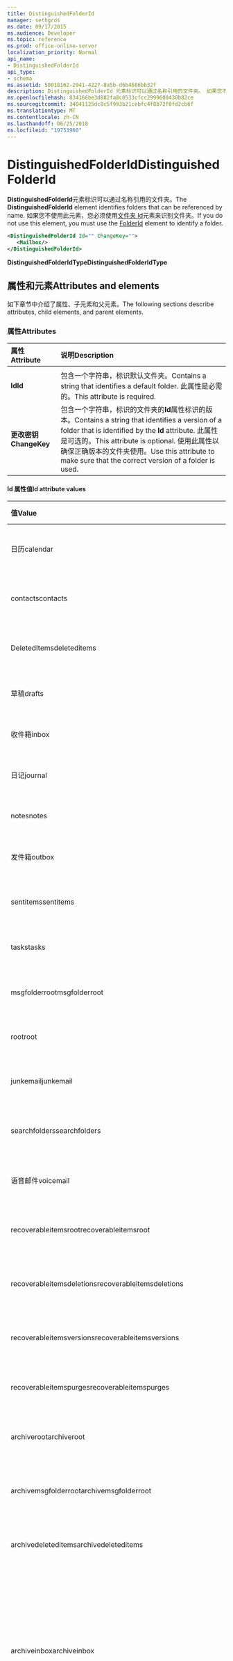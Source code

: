 ```yaml
---
title: DistinguishedFolderId
manager: sethgros
ms.date: 09/17/2015
ms.audience: Developer
ms.topic: reference
ms.prod: office-online-server
localization_priority: Normal
api_name:
- DistinguishedFolderId
api_type:
- schema
ms.assetid: 50018162-2941-4227-8a5b-d6b4686bb32f
description: DistinguishedFolderId 元素标识可以通过名称引用的文件夹。 如果您不使用此元素，您必须使用文件夹 Id 元素来识别文件夹。
ms.openlocfilehash: 834166be3d882fa8c0533cfcc2999600430b82ce
ms.sourcegitcommit: 34041125dc8c5f993b21cebfc4f8b72f0fd2cb6f
ms.translationtype: MT
ms.contentlocale: zh-CN
ms.lasthandoff: 06/25/2018
ms.locfileid: "19753960"
---
```

# <a name="distinguishedfolderid"></a><span data-ttu-id="836b0-104">DistinguishedFolderId</span><span class="sxs-lookup"><span data-stu-id="836b0-104">DistinguishedFolderId</span></span>

<span data-ttu-id="836b0-105">**DistinguishedFolderId**元素标识可以通过名称引用的文件夹。</span><span class="sxs-lookup"><span data-stu-id="836b0-105">The **DistinguishedFolderId** element identifies folders that can be referenced by name.</span></span> <span data-ttu-id="836b0-106">如果您不使用此元素，您必须使用[文件夹 Id](folderid.md)元素来识别文件夹。</span><span class="sxs-lookup"><span data-stu-id="836b0-106">If you do not use this element, you must use the [FolderId](folderid.md) element to identify a folder.</span></span> 
  
```XML
<DistinguishedFolderId Id="" ChangeKey="">
   <Mailbox/>
</DistinguishedFolderId>
```

 <span data-ttu-id="836b0-107">**DistinguishedFolderIdType**</span><span class="sxs-lookup"><span data-stu-id="836b0-107">**DistinguishedFolderIdType**</span></span>
## <a name="attributes-and-elements"></a><span data-ttu-id="836b0-108">属性和元素</span><span class="sxs-lookup"><span data-stu-id="836b0-108">Attributes and elements</span></span>

<span data-ttu-id="836b0-109">如下章节中介绍了属性、子元素和父元素。</span><span class="sxs-lookup"><span data-stu-id="836b0-109">The following sections describe attributes, child elements, and parent elements.</span></span>
  
### <a name="attributes"></a><span data-ttu-id="836b0-110">属性</span><span class="sxs-lookup"><span data-stu-id="836b0-110">Attributes</span></span>

|<span data-ttu-id="836b0-111">**属性**</span><span class="sxs-lookup"><span data-stu-id="836b0-111">**Attribute**</span></span>|<span data-ttu-id="836b0-112">**说明**</span><span class="sxs-lookup"><span data-stu-id="836b0-112">**Description**</span></span>|
|:-----|:-----|
|<span data-ttu-id="836b0-113">
  **Id**</span><span class="sxs-lookup"><span data-stu-id="836b0-113">**Id**</span></span> <br/> |<span data-ttu-id="836b0-114">包含一个字符串，标识默认文件夹。</span><span class="sxs-lookup"><span data-stu-id="836b0-114">Contains a string that identifies a default folder.</span></span> <span data-ttu-id="836b0-115">此属性是必需的。</span><span class="sxs-lookup"><span data-stu-id="836b0-115">This attribute is required.</span></span>  <br/> |
|<span data-ttu-id="836b0-116">**更改密钥**</span><span class="sxs-lookup"><span data-stu-id="836b0-116">**ChangeKey**</span></span> <br/> |<span data-ttu-id="836b0-117">包含一个字符串，标识的文件夹的**Id**属性标识的版本。</span><span class="sxs-lookup"><span data-stu-id="836b0-117">Contains a string that identifies a version of a folder that is identified by the **Id** attribute.</span></span> <span data-ttu-id="836b0-118">此属性是可选的。</span><span class="sxs-lookup"><span data-stu-id="836b0-118">This attribute is optional.</span></span> <span data-ttu-id="836b0-119">使用此属性以确保正确版本的文件夹使用。</span><span class="sxs-lookup"><span data-stu-id="836b0-119">Use this attribute to make sure that the correct version of a folder is used.</span></span>  <br/> |
   
#### <a name="id-attribute-values"></a><span data-ttu-id="836b0-120">Id 属性值</span><span class="sxs-lookup"><span data-stu-id="836b0-120">Id attribute values</span></span>

|<span data-ttu-id="836b0-121">**值**</span><span class="sxs-lookup"><span data-stu-id="836b0-121">**Value**</span></span>|<span data-ttu-id="836b0-122">**说明**</span><span class="sxs-lookup"><span data-stu-id="836b0-122">**Description**</span></span>|
|:-----|:-----|
|<span data-ttu-id="836b0-123">日历</span><span class="sxs-lookup"><span data-stu-id="836b0-123">calendar</span></span>  <br/> |<span data-ttu-id="836b0-124">代表日历文件夹。</span><span class="sxs-lookup"><span data-stu-id="836b0-124">Represents the Calendar folder.</span></span>  <br/> |
|<span data-ttu-id="836b0-125">contacts</span><span class="sxs-lookup"><span data-stu-id="836b0-125">contacts</span></span>  <br/> |<span data-ttu-id="836b0-126">代表联系人文件夹。</span><span class="sxs-lookup"><span data-stu-id="836b0-126">Represents the Contacts folder.</span></span>  <br/> |
|<span data-ttu-id="836b0-127">DeletedItems</span><span class="sxs-lookup"><span data-stu-id="836b0-127">deleteditems</span></span>  <br/> |<span data-ttu-id="836b0-128">代表已删除邮件文件夹。</span><span class="sxs-lookup"><span data-stu-id="836b0-128">Represents the Deleted Items folder.</span></span>  <br/> |
|<span data-ttu-id="836b0-129">草稿</span><span class="sxs-lookup"><span data-stu-id="836b0-129">drafts</span></span>  <br/> |<span data-ttu-id="836b0-130">代表草稿文件夹。</span><span class="sxs-lookup"><span data-stu-id="836b0-130">Represents the Drafts folder.</span></span>  <br/> |
|<span data-ttu-id="836b0-131">收件箱</span><span class="sxs-lookup"><span data-stu-id="836b0-131">inbox</span></span>  <br/> |<span data-ttu-id="836b0-132">代表收件箱文件夹。</span><span class="sxs-lookup"><span data-stu-id="836b0-132">Represents the Inbox folder.</span></span>  <br/> |
|<span data-ttu-id="836b0-133">日记</span><span class="sxs-lookup"><span data-stu-id="836b0-133">journal</span></span>  <br/> |<span data-ttu-id="836b0-134">代表日记文件夹。</span><span class="sxs-lookup"><span data-stu-id="836b0-134">Represents the Journal folder.</span></span>  <br/> |
|<span data-ttu-id="836b0-135">notes</span><span class="sxs-lookup"><span data-stu-id="836b0-135">notes</span></span>  <br/> |<span data-ttu-id="836b0-136">代表便笺文件夹。</span><span class="sxs-lookup"><span data-stu-id="836b0-136">Represents the Notes folder.</span></span>  <br/> |
|<span data-ttu-id="836b0-137">发件箱</span><span class="sxs-lookup"><span data-stu-id="836b0-137">outbox</span></span>  <br/> |<span data-ttu-id="836b0-138">代表发件箱文件夹。</span><span class="sxs-lookup"><span data-stu-id="836b0-138">Represents the Outbox folder.</span></span>  <br/> |
|<span data-ttu-id="836b0-139">sentitems</span><span class="sxs-lookup"><span data-stu-id="836b0-139">sentitems</span></span>  <br/> |<span data-ttu-id="836b0-140">代表已发送邮件文件夹。</span><span class="sxs-lookup"><span data-stu-id="836b0-140">Represents the Sent Items folder.</span></span>  <br/> |
|<span data-ttu-id="836b0-141">tasks</span><span class="sxs-lookup"><span data-stu-id="836b0-141">tasks</span></span>  <br/> |<span data-ttu-id="836b0-142">代表任务文件夹。</span><span class="sxs-lookup"><span data-stu-id="836b0-142">Represents the Tasks folder.</span></span>  <br/> |
|<span data-ttu-id="836b0-143">msgfolderroot</span><span class="sxs-lookup"><span data-stu-id="836b0-143">msgfolderroot</span></span>  <br/> |<span data-ttu-id="836b0-144">代表邮件文件夹根目录。</span><span class="sxs-lookup"><span data-stu-id="836b0-144">Represents the message folder root.</span></span>  <br/> |
|<span data-ttu-id="836b0-145">root</span><span class="sxs-lookup"><span data-stu-id="836b0-145">root</span></span>  <br/> |<span data-ttu-id="836b0-146">表示邮箱的根。</span><span class="sxs-lookup"><span data-stu-id="836b0-146">Represents the root of the mailbox.</span></span>  <br/> |
|<span data-ttu-id="836b0-147">junkemail</span><span class="sxs-lookup"><span data-stu-id="836b0-147">junkemail</span></span>  <br/> |<span data-ttu-id="836b0-148">代表垃圾邮件文件夹。</span><span class="sxs-lookup"><span data-stu-id="836b0-148">Represents the Junk Email folder.</span></span>  <br/> |
|<span data-ttu-id="836b0-149">searchfolders</span><span class="sxs-lookup"><span data-stu-id="836b0-149">searchfolders</span></span>  <br/> |<span data-ttu-id="836b0-150">代表搜索文件夹文件夹。</span><span class="sxs-lookup"><span data-stu-id="836b0-150">Represents the Search Folders folder.</span></span>  <br/> |
|<span data-ttu-id="836b0-151">语音邮件</span><span class="sxs-lookup"><span data-stu-id="836b0-151">voicemail</span></span>  <br/> |<span data-ttu-id="836b0-152">代表语音邮件文件夹。</span><span class="sxs-lookup"><span data-stu-id="836b0-152">Represents the Voice Mail folder.</span></span>  <br/> |
|<span data-ttu-id="836b0-153">recoverableitemsroot</span><span class="sxs-lookup"><span data-stu-id="836b0-153">recoverableitemsroot</span></span>  <br/> |<span data-ttu-id="836b0-154">代表转储程序根文件夹。</span><span class="sxs-lookup"><span data-stu-id="836b0-154">Represents the dumpster root folder.</span></span>  <br/> |
|<span data-ttu-id="836b0-155">recoverableitemsdeletions</span><span class="sxs-lookup"><span data-stu-id="836b0-155">recoverableitemsdeletions</span></span>  <br/> |<span data-ttu-id="836b0-156">代表转储程序删除文件夹。</span><span class="sxs-lookup"><span data-stu-id="836b0-156">Represents the dumpster deletions folder.</span></span>  <br/> |
|<span data-ttu-id="836b0-157">recoverableitemsversions</span><span class="sxs-lookup"><span data-stu-id="836b0-157">recoverableitemsversions</span></span>  <br/> |<span data-ttu-id="836b0-158">代表转储程序版本文件夹。</span><span class="sxs-lookup"><span data-stu-id="836b0-158">Represents the dumpster versions folder.</span></span>  <br/> |
|<span data-ttu-id="836b0-159">recoverableitemspurges</span><span class="sxs-lookup"><span data-stu-id="836b0-159">recoverableitemspurges</span></span>  <br/> |<span data-ttu-id="836b0-160">代表转储程序清除文件夹。</span><span class="sxs-lookup"><span data-stu-id="836b0-160">Represents the dumpster purges folder.</span></span>  <br/> |
|<span data-ttu-id="836b0-161">archiveroot</span><span class="sxs-lookup"><span data-stu-id="836b0-161">archiveroot</span></span>  <br/> |<span data-ttu-id="836b0-162">代表根存档文件夹。</span><span class="sxs-lookup"><span data-stu-id="836b0-162">Represents the root archive folder.</span></span>  <br/> |
|<span data-ttu-id="836b0-163">archivemsgfolderroot</span><span class="sxs-lookup"><span data-stu-id="836b0-163">archivemsgfolderroot</span></span>  <br/> |<span data-ttu-id="836b0-164">代表根存档邮件文件夹。</span><span class="sxs-lookup"><span data-stu-id="836b0-164">Represents the root archive message folder.</span></span>  <br/> |
|<span data-ttu-id="836b0-165">archivedeleteditems</span><span class="sxs-lookup"><span data-stu-id="836b0-165">archivedeleteditems</span></span>  <br/> |<span data-ttu-id="836b0-166">代表存档已删除邮件文件夹。</span><span class="sxs-lookup"><span data-stu-id="836b0-166">Represents the archive deleted items folder.</span></span>  <br/> |
|<span data-ttu-id="836b0-167">archiveinbox</span><span class="sxs-lookup"><span data-stu-id="836b0-167">archiveinbox</span></span>  <br/> |<span data-ttu-id="836b0-168">代表存档收件箱文件夹。</span><span class="sxs-lookup"><span data-stu-id="836b0-168">Represents the archive Inbox folder.</span></span> <span data-ttu-id="836b0-169">内部版本号 15.00.0913.09 开头的 Exchange 版本包括此值。</span><span class="sxs-lookup"><span data-stu-id="836b0-169">Versions of Exchange starting with build number 15.00.0913.09 include this value.</span></span>  <br/> |
|<span data-ttu-id="836b0-170">archiverecoverableitemsroot</span><span class="sxs-lookup"><span data-stu-id="836b0-170">archiverecoverableitemsroot</span></span>  <br/> |<span data-ttu-id="836b0-171">代表存档可恢复的项目根文件夹。</span><span class="sxs-lookup"><span data-stu-id="836b0-171">Represents the archive recoverable items root folder.</span></span>  <br/> |
|<span data-ttu-id="836b0-172">archiverecoverableitemsdeletions</span><span class="sxs-lookup"><span data-stu-id="836b0-172">archiverecoverableitemsdeletions</span></span>  <br/> |<span data-ttu-id="836b0-173">代表存档可恢复的项目删除文件夹。</span><span class="sxs-lookup"><span data-stu-id="836b0-173">Represents the archive recoverable items deletions folder.</span></span>  <br/> |
|<span data-ttu-id="836b0-174">archiverecoverableitemsversions</span><span class="sxs-lookup"><span data-stu-id="836b0-174">archiverecoverableitemsversions</span></span>  <br/> |<span data-ttu-id="836b0-175">代表存档可恢复的项目版本文件夹。</span><span class="sxs-lookup"><span data-stu-id="836b0-175">Represents the archive recoverable items versions folder.</span></span>  <br/> |
|<span data-ttu-id="836b0-176">archiverecoverableitemspurges</span><span class="sxs-lookup"><span data-stu-id="836b0-176">archiverecoverableitemspurges</span></span>  <br/> |<span data-ttu-id="836b0-177">代表存档可恢复的项目清除文件夹。</span><span class="sxs-lookup"><span data-stu-id="836b0-177">Represents the archive recoverable items purges folder.</span></span>  <br/> |
|<span data-ttu-id="836b0-178">syncissues</span><span class="sxs-lookup"><span data-stu-id="836b0-178">syncissues</span></span>  <br/> |<span data-ttu-id="836b0-179">代表同步问题文件夹。</span><span class="sxs-lookup"><span data-stu-id="836b0-179">Represents the sync issues folder.</span></span>  <br/> |
|<span data-ttu-id="836b0-180">冲突</span><span class="sxs-lookup"><span data-stu-id="836b0-180">conflicts</span></span>  <br/> |<span data-ttu-id="836b0-181">代表冲突文件夹。</span><span class="sxs-lookup"><span data-stu-id="836b0-181">Represents the conflicts folder.</span></span>  <br/> |
|<span data-ttu-id="836b0-182">localfailures</span><span class="sxs-lookup"><span data-stu-id="836b0-182">localfailures</span></span>  <br/> |<span data-ttu-id="836b0-183">代表本地故障文件夹。</span><span class="sxs-lookup"><span data-stu-id="836b0-183">Represents the local failures folder.</span></span>  <br/> |
|<span data-ttu-id="836b0-184">serverfailures</span><span class="sxs-lookup"><span data-stu-id="836b0-184">serverfailures</span></span>  <br/> |<span data-ttu-id="836b0-185">代表服务器故障文件夹。</span><span class="sxs-lookup"><span data-stu-id="836b0-185">Represents the server failures folder.</span></span>  <br/> |
|<span data-ttu-id="836b0-186">recipientcache</span><span class="sxs-lookup"><span data-stu-id="836b0-186">recipientcache</span></span>  <br/> |<span data-ttu-id="836b0-187">代表收件人缓存文件夹。</span><span class="sxs-lookup"><span data-stu-id="836b0-187">Represents the recipient cache folder.</span></span>  <br/> |
|<span data-ttu-id="836b0-188">quickcontacts</span><span class="sxs-lookup"><span data-stu-id="836b0-188">quickcontacts</span></span>  <br/> |<span data-ttu-id="836b0-189">代表快速联系人文件夹。</span><span class="sxs-lookup"><span data-stu-id="836b0-189">Represents the quick contacts folder.</span></span>  <br/> |
|<span data-ttu-id="836b0-190">conversationhistory</span><span class="sxs-lookup"><span data-stu-id="836b0-190">conversationhistory</span></span>  <br/> |<span data-ttu-id="836b0-191">代表对话历史记录文件夹。</span><span class="sxs-lookup"><span data-stu-id="836b0-191">Represents the conversation history folder.</span></span>  <br/> |
|<span data-ttu-id="836b0-192">adminauditlogs</span><span class="sxs-lookup"><span data-stu-id="836b0-192">adminauditlogs</span></span>  <br/> |<span data-ttu-id="836b0-193">代表管理员审核日志文件夹。</span><span class="sxs-lookup"><span data-stu-id="836b0-193">Represents the admin audit logs folder.</span></span>  <br/> |
|<span data-ttu-id="836b0-194">todosearch</span><span class="sxs-lookup"><span data-stu-id="836b0-194">todosearch</span></span>  <br/> |<span data-ttu-id="836b0-195">代表 todo 搜索文件夹。</span><span class="sxs-lookup"><span data-stu-id="836b0-195">Represents the todo search folder.</span></span>  <br/> |
|<span data-ttu-id="836b0-196">mycontacts</span><span class="sxs-lookup"><span data-stu-id="836b0-196">mycontacts</span></span>  <br/> |<span data-ttu-id="836b0-197">代表我的联系人文件夹。</span><span class="sxs-lookup"><span data-stu-id="836b0-197">Represents the My Contacts folder.</span></span>  <br/> |
|<span data-ttu-id="836b0-198">目录</span><span class="sxs-lookup"><span data-stu-id="836b0-198">directory</span></span>  <br/> |<span data-ttu-id="836b0-199">表示目录文件夹。</span><span class="sxs-lookup"><span data-stu-id="836b0-199">Represents the directory folder.</span></span>  <br/> |
|<span data-ttu-id="836b0-200">imcontactlist</span><span class="sxs-lookup"><span data-stu-id="836b0-200">imcontactlist</span></span>  <br/> |<span data-ttu-id="836b0-201">代表 IM 联系人列表文件夹。</span><span class="sxs-lookup"><span data-stu-id="836b0-201">Represents the IM contact list folder.</span></span>  <br/> |
|<span data-ttu-id="836b0-202">peopleconnect</span><span class="sxs-lookup"><span data-stu-id="836b0-202">peopleconnect</span></span>  <br/> |<span data-ttu-id="836b0-203">代表人员连接文件夹。</span><span class="sxs-lookup"><span data-stu-id="836b0-203">Represents the people connect folder.</span></span>  <br/> |
|<span data-ttu-id="836b0-204">收藏夹</span><span class="sxs-lookup"><span data-stu-id="836b0-204">favorites</span></span>  <br/> |<span data-ttu-id="836b0-205">代表收藏夹文件夹。</span><span class="sxs-lookup"><span data-stu-id="836b0-205">Represents the Favorites folder.</span></span>  <br/> |
   
### <a name="child-elements"></a><span data-ttu-id="836b0-206">子元素</span><span class="sxs-lookup"><span data-stu-id="836b0-206">Child elements</span></span>

|<span data-ttu-id="836b0-207">**元素**</span><span class="sxs-lookup"><span data-stu-id="836b0-207">**Element**</span></span>|<span data-ttu-id="836b0-208">**说明**</span><span class="sxs-lookup"><span data-stu-id="836b0-208">**Description**</span></span>|
|:-----|:-----|
|[<span data-ttu-id="836b0-209">Mailbox</span><span class="sxs-lookup"><span data-stu-id="836b0-209">Mailbox</span></span>](mailbox.md) <br/> |<span data-ttu-id="836b0-210">标识的主 SMTP 地址。</span><span class="sxs-lookup"><span data-stu-id="836b0-210">Identifies a primary SMTP address.</span></span> <span data-ttu-id="836b0-211">不允许使用代理地址。</span><span class="sxs-lookup"><span data-stu-id="836b0-211">Proxy addresses are not allowed.</span></span>  <br/> |
   
### <a name="parent-elements"></a><span data-ttu-id="836b0-212">父元素</span><span class="sxs-lookup"><span data-stu-id="836b0-212">Parent elements</span></span>

|<span data-ttu-id="836b0-213">**元素**</span><span class="sxs-lookup"><span data-stu-id="836b0-213">**Element**</span></span>|<span data-ttu-id="836b0-214">**说明**</span><span class="sxs-lookup"><span data-stu-id="836b0-214">**Description**</span></span>|
|:-----|:-----|
|[<span data-ttu-id="836b0-215">ContextFolderId</span><span class="sxs-lookup"><span data-stu-id="836b0-215">ContextFolderId</span></span>](contextfolderid.md) <br/> |<span data-ttu-id="836b0-216">指示对话操作使用文件夹的目标文件夹。</span><span class="sxs-lookup"><span data-stu-id="836b0-216">Indicates the folder that is targeted for conversation actions that use folders.</span></span>  <br/> |
|[<span data-ttu-id="836b0-217">DestinationFolderId</span><span class="sxs-lookup"><span data-stu-id="836b0-217">DestinationFolderId</span></span>](destinationfolderid.md) <br/> |<span data-ttu-id="836b0-218">指示副本的目标文件夹，并移动对话操作。</span><span class="sxs-lookup"><span data-stu-id="836b0-218">Indicates the destination folder for copy and move conversation actions.</span></span>  <br/> |
|[<span data-ttu-id="836b0-219">ParentFolderId (TargetFolderIdType)</span><span class="sxs-lookup"><span data-stu-id="836b0-219">ParentFolderId (TargetFolderIdType)</span></span>](parentfolderid-targetfolderidtype.md) <br/> | <span data-ttu-id="836b0-220">标识在其中创建新的文件夹或项目的文件夹。</span><span class="sxs-lookup"><span data-stu-id="836b0-220">Identifies the folder in which a new folder or item is created.</span></span>  <br/><br/><span data-ttu-id="836b0-221">下面是此元素的 XPath 表达式：</span><span class="sxs-lookup"><span data-stu-id="836b0-221">The following are the XPath expressions to this element:</span></span><br/><br/>  `/CreateItem/ParentFolderId` <br/><br/>`/CreateFolder/ParentFolderId` <br/> |
|[<span data-ttu-id="836b0-222">ParentFolderIds</span><span class="sxs-lookup"><span data-stu-id="836b0-222">ParentFolderIds</span></span>](parentfolderids.md) <br/> |<span data-ttu-id="836b0-223">标识要[FindItem 操作](finditem-operation.md)和[FindFolder 操作](findfolder-operation.md)搜索文件夹。</span><span class="sxs-lookup"><span data-stu-id="836b0-223">Identifies folders to search for the [FindItem operation](finditem-operation.md) and the [FindFolder operation](findfolder-operation.md).</span></span>  <br/> |
|[<span data-ttu-id="836b0-224">BaseFolderIds</span><span class="sxs-lookup"><span data-stu-id="836b0-224">BaseFolderIds</span></span>](basefolderids.md) <br/> |<span data-ttu-id="836b0-225">代表将搜索以确定搜索文件夹的内容的文件夹的集合。</span><span class="sxs-lookup"><span data-stu-id="836b0-225">Represents the collection of folders that will be searched to determine the contents of a search folder.</span></span>  <br/> |
|[<span data-ttu-id="836b0-226">FolderIds</span><span class="sxs-lookup"><span data-stu-id="836b0-226">FolderIds</span></span>](folderids.md) <br/> |<span data-ttu-id="836b0-227">包含用于标识要复制、 移动、 获取、 删除或监视事件通知的文件夹的文件夹标识符的数组。</span><span class="sxs-lookup"><span data-stu-id="836b0-227">Contains an array of folder identifiers that are used to identify folders to copy, move, get, delete, or monitor for event notifications.</span></span>  <br/> |
|[<span data-ttu-id="836b0-228">FolderChange</span><span class="sxs-lookup"><span data-stu-id="836b0-228">FolderChange</span></span>](folderchange.md) <br/> |<span data-ttu-id="836b0-229">表示要在单个文件夹上进行的更改的集合。</span><span class="sxs-lookup"><span data-stu-id="836b0-229">Represents a collection of changes to be performed on a single folder.</span></span>  <br/> <br/><span data-ttu-id="836b0-230">以下是此元素的 XPath 表达式：</span><span class="sxs-lookup"><span data-stu-id="836b0-230">The following is the XPath expression to this element:</span></span><br/><br/>`/UpdateFolder/FolderChanges/FolderChange`<br/> |
|[<span data-ttu-id="836b0-231">ToFolderId</span><span class="sxs-lookup"><span data-stu-id="836b0-231">ToFolderId</span></span>](tofolderid.md) <br/> | <span data-ttu-id="836b0-232">表示复制或移动项目或文件夹的目标文件夹。</span><span class="sxs-lookup"><span data-stu-id="836b0-232">Represents the destination folder for a copied or moved item or folder.</span></span><br/><br/><span data-ttu-id="836b0-233">下面是此元素的 XPath 表达式：</span><span class="sxs-lookup"><span data-stu-id="836b0-233">The following are the XPath expressions to this element:</span></span><br/><br/>`/MoveFolder/ToFolderId`<br/><br/>`/CopyFolder/ToFolderId`<br/><br/>`/MoveItem/ToFolderId`<br/><br/>`/CopyItem/ToFolderId` <br/> |
|[<span data-ttu-id="836b0-234">SavedItemFolderId</span><span class="sxs-lookup"><span data-stu-id="836b0-234">SavedItemFolderId</span></span>](saveditemfolderid.md) <br/> | <span data-ttu-id="836b0-235">标识用于更新、 发送和在 Exchange 存储中创建项目的操作的目标文件夹。</span><span class="sxs-lookup"><span data-stu-id="836b0-235">Identifies the target folder for operations that update, send, and create items in the Exchange store.</span></span><br/><br/><span data-ttu-id="836b0-236">下面是此元素的 XPath 表达式：</span><span class="sxs-lookup"><span data-stu-id="836b0-236">The following are the XPath expressions to this element:</span></span><br/><br/>`/CreateItem/SavedItemFolderId`<br/><br/>`/UpdateItem/SavedItemFolderId`<br/><br/>`/SendItem/SavedItemFolderId` <br/> |
|[<span data-ttu-id="836b0-237">SyncFolderId</span><span class="sxs-lookup"><span data-stu-id="836b0-237">SyncFolderId</span></span>](syncfolderid.md) <br/> |<span data-ttu-id="836b0-238">代表包含要同步的项的文件夹。</span><span class="sxs-lookup"><span data-stu-id="836b0-238">Represents the folder that contains the items to synchronize.</span></span>  <br/> |
|[<span data-ttu-id="836b0-239">UserConfigurationName</span><span class="sxs-lookup"><span data-stu-id="836b0-239">UserConfigurationName</span></span>](userconfigurationname.md) <br/> |<span data-ttu-id="836b0-240">代表用户配置对象的名称。</span><span class="sxs-lookup"><span data-stu-id="836b0-240">Represents the name of a user configuration object.</span></span> <span data-ttu-id="836b0-241">用户配置对象名称为用户配置对象的标识符。</span><span class="sxs-lookup"><span data-stu-id="836b0-241">The user configuration object name is the identifier for a user configuration object.</span></span>  <br/> |
|[<span data-ttu-id="836b0-242">CopyToFolder</span><span class="sxs-lookup"><span data-stu-id="836b0-242">CopyToFolder</span></span>](copytofolder.md) <br/> |<span data-ttu-id="836b0-243">表示的文件夹的 ID 项将被复制到该电子邮件。</span><span class="sxs-lookup"><span data-stu-id="836b0-243">Represents the ID of the folder that email items will be copied to.</span></span>  <br/> |
|[<span data-ttu-id="836b0-244">MoveToFolder</span><span class="sxs-lookup"><span data-stu-id="836b0-244">MoveToFolder</span></span>](movetofolder.md) <br/> |<span data-ttu-id="836b0-245">表示的文件夹的 ID 将项目移至的电子邮件。</span><span class="sxs-lookup"><span data-stu-id="836b0-245">Represents the ID of the folder that email items will be moved to.</span></span>  <br/> |
   
## <a name="text-value"></a><span data-ttu-id="836b0-246">文本值</span><span class="sxs-lookup"><span data-stu-id="836b0-246">Text value</span></span>

<span data-ttu-id="836b0-247">无。</span><span class="sxs-lookup"><span data-stu-id="836b0-247">None.</span></span>
  
## <a name="remarks"></a><span data-ttu-id="836b0-248">注解</span><span class="sxs-lookup"><span data-stu-id="836b0-248">Remarks</span></span>

<span data-ttu-id="836b0-249">**DistinguishedFolderId**解析为**文件夹 Id**。</span><span class="sxs-lookup"><span data-stu-id="836b0-249">A **DistinguishedFolderId** resolves to a **FolderId**.</span></span> 
  
<span data-ttu-id="836b0-250">描述此元素的架构位于承载 Exchange Web Services 的 IIS 虚拟目录中。</span><span class="sxs-lookup"><span data-stu-id="836b0-250">The schema that describes this element is located in the IIS virtual directory that hosts Exchange Web Services.</span></span>
  
## <a name="element-information"></a><span data-ttu-id="836b0-251">元素信息</span><span class="sxs-lookup"><span data-stu-id="836b0-251">Element information</span></span>

|||
|:-----|:-----|
|<span data-ttu-id="836b0-252">命名空间</span><span class="sxs-lookup"><span data-stu-id="836b0-252">Namespace</span></span>  <br/> |http://schemas.microsoft.com/exchange/services/2006/types  <br/> |
|<span data-ttu-id="836b0-253">架构名称</span><span class="sxs-lookup"><span data-stu-id="836b0-253">Schema Name</span></span>  <br/> |<span data-ttu-id="836b0-254">类型架构</span><span class="sxs-lookup"><span data-stu-id="836b0-254">Types schema</span></span>  <br/> |
|<span data-ttu-id="836b0-255">验证文件</span><span class="sxs-lookup"><span data-stu-id="836b0-255">Validation File</span></span>  <br/> |<span data-ttu-id="836b0-256">Types.xsd</span><span class="sxs-lookup"><span data-stu-id="836b0-256">Types.xsd</span></span>  <br/> |
|<span data-ttu-id="836b0-257">可以为空</span><span class="sxs-lookup"><span data-stu-id="836b0-257">Can be Empty</span></span>  <br/> |<span data-ttu-id="836b0-258">False</span><span class="sxs-lookup"><span data-stu-id="836b0-258">False</span></span>  <br/> |
   
## <a name="see-also"></a><span data-ttu-id="836b0-259">另请参阅</span><span class="sxs-lookup"><span data-stu-id="836b0-259">See also</span></span>

- [<span data-ttu-id="836b0-260">在交换 EWS XML 元素</span><span class="sxs-lookup"><span data-stu-id="836b0-260">EWS XML elements in Exchange</span></span>](ews-xml-elements-in-exchange.md)
- [<span data-ttu-id="836b0-261">Creating Folders (Exchange Web Services)</span><span class="sxs-lookup"><span data-stu-id="836b0-261">Creating Folders (Exchange Web Services)</span></span>](http://msdn.microsoft.com/library/3b15b0ec-8691-45ed-9a24-a91ff732d6cf%28Office.15%29.aspx)

